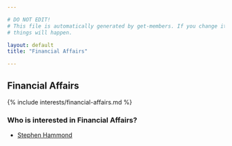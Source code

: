 ```yaml
---

# DO NOT EDIT!
# This file is automatically generated by get-members. If you change it, bad
# things will happen.

layout: default
title: "Financial Affairs"

---
```


## Financial Affairs

{% include interests/financial-affairs.md %}

### Who is interested in Financial Affairs?


* [Stephen Hammond](/members/stephen-hammond.html)
